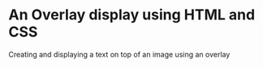 # An Overlay display using HTML and CSS 

Creating and displaying a text on top of an image using an overlay
